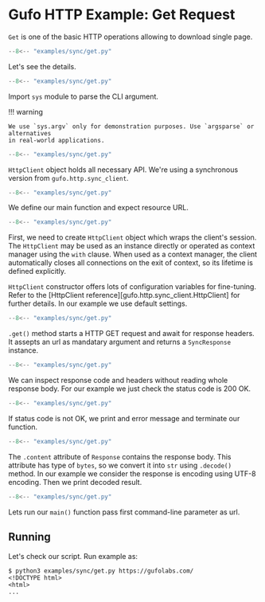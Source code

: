 # Gufo HTTP Example: Get Request

`Get` is one of the basic HTTP operations allowing to download
single page.

``` py title="get.py" linenums="1"
--8<-- "examples/sync/get.py"
```

Let's see the details.

``` py title="get.py" linenums="1" hl_lines="1"
--8<-- "examples/sync/get.py"
```
Import `sys` module to parse the CLI argument.

!!! warning

    We use `sys.argv` only for demonstration purposes. Use `argsparse` or alternatives
    in real-world applications.

``` py title="get.py" linenums="1" hl_lines="3"
--8<-- "examples/sync/get.py"
```

`HttpClient` object holds all necessary API. We're using a synchronous
version from `gufo.http.sync_client`.

``` py title="get.py" linenums="1" hl_lines="6"
--8<-- "examples/sync/get.py"
```

We define our main function and expect resource URL.

``` py title="get.py" linenums="1" hl_lines="7"
--8<-- "examples/sync/get.py"
```

First, we need to create `HttpClient` object which wraps the client's session.
The `HttpClient` may be used as an instance directly or operated as context manager
using the `with` clause. When used as a context manager,
the client automatically closes all connections on the exit of context,
so its lifetime is defined explicitly.

`HttpClient` constructor offers lots of configuration variables for fine-tuning. Refer to the 
[HttpClient reference][gufo.http.sync_client.HttpClient]
for further details. In our example we use default settings.

``` py title="get.py" linenums="1" hl_lines="8"
--8<-- "examples/sync/get.py"
```
`.get()` method starts a HTTP GET request and await for response headers.
It assepts an url as mandatary argument and returns a `SyncResponse` instance.

``` py title="get.py" linenums="1" hl_lines="9"
--8<-- "examples/sync/get.py"
```
We can inspect response code and headers without reading whole response body.
For our example we just check the status code is 200 OK.

``` py title="get.py" linenums="1" hl_lines="10 11"
--8<-- "examples/sync/get.py"
```
If status code is not OK, we print and error message and terminate our function.

``` py title="get.py" linenums="1" hl_lines="12"
--8<-- "examples/sync/get.py"
```
The `.content` attribute of `Response` contains the response
body. This attribute has type of `bytes`,
so we convert it into `str` using `.decode()` method. In our example
we consider the response is encoding using UTF-8 encoding.
Then we print decoded result.

``` py title="get.py" linenums="1" hl_lines="15"
--8<-- "examples/sync/get.py"
```
Lets run our `main()` function pass first command-line parameter as url.

## Running

Let's check our script. Run example as:

```
$ python3 examples/sync/get.py https://gufolabs.com/
<!DOCTYPE html>
<html>
...
```